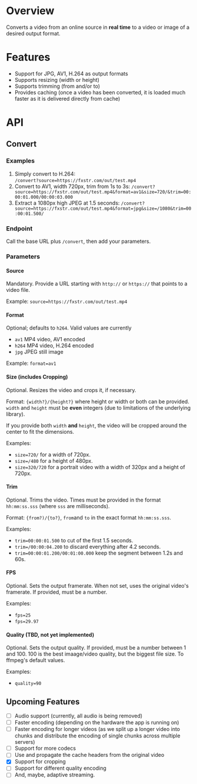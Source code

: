 # Overview

Converts a video from an online source in **real time** to a video or image of a desired output format.

# Features
- Support for JPG, AV1, H.264 as output formats
- Supports resizing (width or height)
- Supports trimming (from and/or to)
- Provides caching (once a video has been converted, it is loaded much faster as it is delivered directly from cache) 

# API

## Convert

### Examples

1. Simply convert to H.264:    
    `/convert?source=https://fxstr.com/out/test.mp4`
2. Convert to AV1, width 720px, trim from 1s to 3s:
    `/convert?source=https://fxstr.com/out/test.mp4&format=av1&size=720/&trim=00:00:01.000/00:00:03.000`
3. Extract a 1080px high JPEG at 1.5 seconds:
    `/convert?source=https://fxstr.com/out/test.mp4&format=jpg&size=/1080&trim=00:00:01.500/`

### Endpoint
Call the base URL plus `/convert`, then add your parameters.

### Parameters

#### Source
Mandatory. Provide a URL starting with `http://` or `https://` that points to a video file.

Example: `source=https://fxstr.com/out/test.mp4`

#### Format

Optional; defaults to `h264`. Valid values are currently
- `av1` MP4 video, AV1 encoded
- `h264` MP4 video, H.264 encoded
- `jpg` JPEG still image

Example: `format=av1`

#### Size (includes Cropping)

Optional. Resizes the video and crops it, if necessary.

Format: `{width?}/{height?}` where height or width or both can be provided. `width` and `height`
must be **even** integers (due to limitations of the underlying library). 

If you provide both `width` **and** `height`, the video will be cropped around the center to fit the
dimensions.

Examples:
- `size=720/` for a width of 720px.
- `size=/480` for a height of 480px.
- `size=320/720` for a portrait video with a width of 320px and a height of 720px.

#### Trim

Optional. Trims the video. Times must be provided in the format `hh:mm:ss.sss` (where `sss` are milliseconds).

Format: `{from?)/{to?}`, `from`and `to` in the exact format `hh:mm:ss.sss`.

Examples: 
- `trim=00:00:01.500` to cut of the first 1.5 seconds.
- `trim=/00:00:04.200` to discard everything after 4.2 seconds.
- `trim=00:00:01.200/00:01:00.000` keep the segment between 1.2s and 60s.

#### FPS

Optional. Sets the output framerate. When not set, uses the original video's framerate. If provided,
must be a number.

Examples: 
- `fps=25`
- `fps=29.97`

#### Quality (TBD, not yet implemented)

Optional. Sets the output quality. If provided, must be a number between 1 and 100. 100 is the
best imaage/video quality, but the biggest file size. To ffmpeg's default values.

Examples: 
- `quality=90`


## Upcoming Features
- [ ] Audio support (currently, all audio is being removed)
- [ ] Faster encoding (depending on the hardware the app is running on)
- [ ] Faster encoding for longer videos (as we split up a longer video into chunks and distribute the encoding of single chunks across multiple servers)
- [ ] Support for more codecs
- [ ] Use and propagate the cache headers from the original video
- [x] Support for cropping
- [ ] Support for different quality encoding
- [ ] And, maybe, adaptive streaming.

<link rel="stylesheet" href="/styles/style.css">